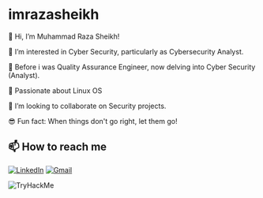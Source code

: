 # imrazasheikh

👋 Hi, I’m Muhammad Raza Sheikh!

👀 I’m interested in Cyber Security, particularly as Cybersecurity Analyst.

🌱 Before i was Quality Assurance Engineer, now delving into Cyber Security (Analyst).

🐧 Passionate about Linux OS

💞️ I’m looking to collaborate on Security projects.

😎 Fun fact: When things don't go right, let them go!


## 📫 How to reach me
[![LinkedIn](https://img.shields.io/badge/LinkedIn-blue?logo=linkedin&logoColor=white)](https://linkedin.com/in/[YOUR_LINK](https://www.linkedin.com/in/muhammad-raza-sheikh-450106348/))
[![Gmail](https://img.shields.io/badge/Gmail-red?logo=gmail&logoColor=white)](mailto:sqarazasheikh@gmail.com)


![TryHackMe](https://tryhackme-badges.s3.amazonaws.com/MuhammadRazaSheikh)

